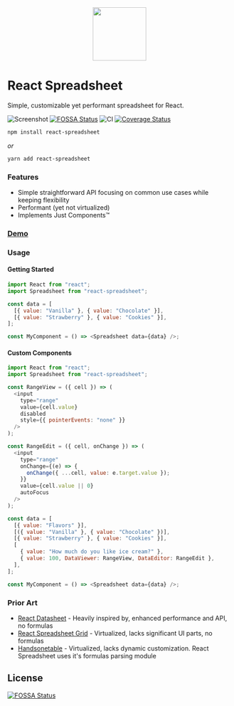 <div align="center">
  <img src="https://raw.githubusercontent.com/iddan/react-spreadsheet/master/assets/logo.svg?sanitize=true" height="120">
</div>

# React Spreadsheet

Simple, customizable yet performant spreadsheet for React.

![Screenshot](https://github.com/iddan/react-spreadsheet/blob/master/assets/screenshot.png?raw=true)
[![FOSSA Status](https://app.fossa.io/api/projects/git%2Bgithub.com%2Fiddan%2Freact-spreadsheet.svg?type=shield)](https://app.fossa.io/projects/git%2Bgithub.com%2Fiddan%2Freact-spreadsheet?ref=badge_shield)
![CI](https://github.com/iddan/react-spreadsheet/workflows/CI/badge.svg?branch=master)
[![Coverage Status](https://coveralls.io/repos/github/iddan/react-spreadsheet/badge.svg?branch=master)](https://coveralls.io/github/iddan/react-spreadsheet?branch=master)

```bash
npm install react-spreadsheet
```

_or_

```bash
yarn add react-spreadsheet
```

### Features

- Simple straightforward API focusing on common use cases while keeping flexibility
- Performant (yet not virtualized)
- Implements Just Components™

### [Demo](https://iddan.github.io/react-spreadsheet)

### Usage

#### Getting Started

```javascript
import React from "react";
import Spreadsheet from "react-spreadsheet";

const data = [
  [{ value: "Vanilla" }, { value: "Chocolate" }],
  [{ value: "Strawberry" }, { value: "Cookies" }],
];

const MyComponent = () => <Spreadsheet data={data} />;
```

#### Custom Components

```javascript
import React from "react";
import Spreadsheet from "react-spreadsheet";

const RangeView = ({ cell }) => (
  <input
    type="range"
    value={cell.value}
    disabled
    style={{ pointerEvents: "none" }}
  />
);

const RangeEdit = ({ cell, onChange }) => (
  <input
    type="range"
    onChange={(e) => {
      onChange({ ...cell, value: e.target.value });
    }}
    value={cell.value || 0}
    autoFocus
  />
);

const data = [
  [{ value: "Flavors" }],
  [({ value: "Vanilla" }, { value: "Chocolate" })],
  [{ value: "Strawberry" }, { value: "Cookies" }],
  [
    { value: "How much do you like ice cream?" },
    { value: 100, DataViewer: RangeView, DataEditor: RangeEdit },
  ],
];

const MyComponent = () => <Spreadsheet data={data} />;
```

### Prior Art

- [React Datasheet](https://nadbm.github.io/react-datasheet/) - Heavily inspired by, enhanced performance and API, no formulas
- [React Spreadsheet Grid](https://denisraslov.github.io/grid/) - Virtualized, lacks significant UI parts, no formulas
- [Handsonetable](https://handsontable.com/) - Virtualized, lacks dynamic customization. React Spreadsheet uses it's formulas parsing module

## License

[![FOSSA Status](https://app.fossa.io/api/projects/git%2Bgithub.com%2Fiddan%2Freact-spreadsheet.svg?type=large)](https://app.fossa.io/projects/git%2Bgithub.com%2Fiddan%2Freact-spreadsheet?ref=badge_large)
